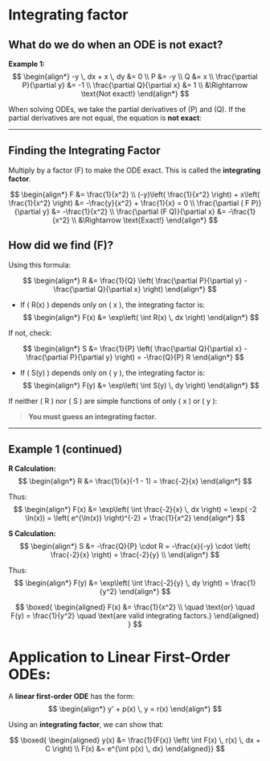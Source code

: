 # Integrating factor
## What do we do when an ODE is not exact?
**Example 1:**
$$ 
\begin{align*} 
  -y \, dx + x \, dy &= 0 \\
  P &= -y \\
  Q &= x \\
  \frac{\partial P}{\partial y} &= -1 \\
  \frac{\partial Q}{\partial x} &= 1 \\
  &\Rightarrow \text{Not exact!}
  \end{align*}
$$

When solving ODEs, we take the partial derivatives of \(P\) and \(Q\).
If the partial derivatives are not equal, the equation is **not exact**: 

---

## Finding the Integrating Factor

Multiply by a factor \(F\) to make the ODE exact. This is called the **integrating factor**.

$$
\begin{align*}
F &= \frac{1}{x^2} \\
(-y)\left( \frac{1}{x^2} \right) + x\left( \frac{1}{x^2} \right) &= -\frac{y}{x^2} + \frac{1}{x} = 0 \\
\frac{\partial ( F P)}{\partial y} &= -\frac{1}{x^2} \\
\frac{\partial (F Q)}{\partial x} &= -\frac{1}{x^2} \\
&\Rightarrow \text{Exact!}
\end{align*}
$$


## How did we find \(F\)?

  Using this formula:
  
$$
\begin{align*}
R &= \frac{1}{Q} \left( \frac{\partial P}{\partial y} - \frac{\partial Q}{\partial x} \right)
\end{align*}
$$

- If \( R(x) \) depends only on \( x \), the integrating factor is:
$$
\begin{align*}
F(x) &= \exp\left( \int R(x) \, dx \right) 
\end{align*}
$$

If not, check: 

$$
\begin{align*}
S &= \frac{1}{P} \left( \frac{\partial Q}{\partial x} - \frac{\partial P}{\partial y} \right) = -\frac{Q}{P} R 
\end{align*}
$$

- If \( S(y) \) depends only on \( y \), the integrating factor is: 
$$ 
\begin{align*}
F(y) &= \exp\left( \int S(y) \, dy \right) 
\end{align*}
$$

If neither \( R \) nor \( S \) are simple functions of only \( x \) or \( y \):
> **You must guess an integrating factor.**

---
## Example 1 (continued)

**R Calculation:**
$$
\begin{align*}
R &= \frac{1}{x}(-1 - 1) = \frac{-2}{x}
\end{align*}
$$

Thus: 
$$
\begin{align*}
F(x) &= \exp\left( \int \frac{-2}{x} \, dx \right)
= \exp( -2 \ln(x))
= \left( e^{\ln(x)} \right)^{-2}
= \frac{1}{x^2}
\end{align*}
$$

**S Calculation:**
$$
\begin{align*}
S &= -\frac{Q}{P} \cdot R 
= -\frac{x}{-y} \cdot \left( \frac{-2}{x} \right)
 = \frac{-2}{y} \\
 \end{align*}
$$

Thus:
$$
\begin{align*}
F(y) &= \exp\left( \int \frac{-2}{y} \, dy \right) 
= \frac{1}{y^2}
\end{align*}
$$

$$
\boxed{
  \begin{aligned}
  F(x) &= \frac{1}{x^2} \\
  \quad \text{or} \quad
  F(y) = \frac{1}{y^2}
  \quad \text{are valid integrating factors.}
  \end{aligned}
}
$$


# Application to Linear First-Order ODEs:
A **linear first-order ODE** has the form: 
$$ 
\begin{align*}
y' + p(x) \, y = r(x)
\end{align*}
$$

Using an **integrating factor**, we can show that:

$$
\boxed{
  \begin{aligned}
   y(x) &= \frac{1}{F(x)} \left( \int F(x) \, r(x) \, dx + C \right) \\
F(x) &= e^{\int p(x) \, dx}
\end{aligned}}
$$


        





